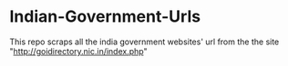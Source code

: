 # Indian-Government-Urls
This repo scraps all the india government websites' url from the the site "http://goidirectory.nic.in/index.php"
